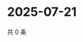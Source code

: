 # 2025-07-21

共 0 条

<!-- BEGIN ZHIHUVIDEO -->
<!-- 最后更新时间 Mon Jul 21 2025 12:36:05 GMT+0800 (China Standard Time) -->

<!-- END ZHIHUVIDEO -->

